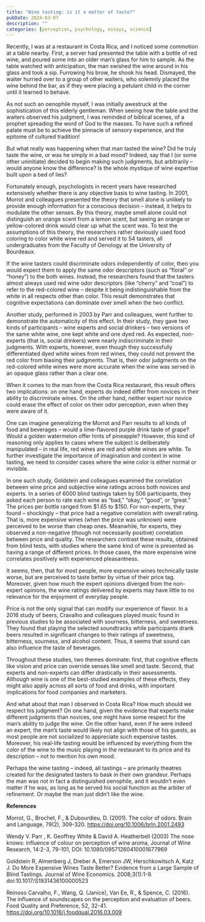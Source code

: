 ```yaml
---
title: "Wine tasting: is it a matter of taste?"
pubDate: 2024-03-07
description: ""
categories: [perception, psychology, essays, science]
---
```


Recently, I was at a restaurant in Costa Rica, and I noticed some commotion at a table nearby. First, a server had presented the table with a bottle of red wine, and poured some into an older man’s glass for him to sample. As the table watched with anticipation, the man swished the wine around in his glass and took a sip. Furrowing his brow, he shook his head. Dismayed, the waiter hurried over to a group of other waiters, who solemnly placed the wine behind the bar, as if they were placing a petulant child in the corner until it learned to behave.  

As not such an oenophile myself, I was initially awestruck at the sophistication of this elderly gentleman. When seeing how the table and the waiters observed his judgment, I was reminded of biblical scenes, of a prophet spreading the word of God to the masses. To have such a refined palate must be to achieve the pinnacle of sensory experience, and the epitome of cultured tradition! 

But what really was happening when that man tasted the wine? Did he truly taste the wine, or was he simply in a bad mood? Indeed, say that I (or some other uninitiate) decided to begin making such judgments, but arbitrarily – would anyone know the difference? Is the whole mystique of wine expertise built upon a bed of lies?  

Fortunately enough, psychologists in recent years have researched extensively whether there is any objective basis to wine tasting. In 2001, Morrot and colleagues presented the theory that smell alone is unlikely to provide enough information for a conscious decision – instead, it helps to modulate the other senses. By this theory, maybe smell alone could not distinguish an orange scent from a lemon scent, but seeing an orange or yellow-colored drink would clear up what the scent was. To test the assumptions of this theory, the researchers rather deviously used food coloring to color white wine red and served it to 54 tasters, all undergraduates from the Faculty of Oenology at the University of Bourdeaux.  

If the wine tasters could discriminate odors independently of color, then you would expect them to apply the same odor descriptors (such as “floral” or “honey”) to the both wines. Instead, the researchers found that the tasters almost always used red wine odor descriptors (like “cherry” and “coal”) to refer to the red-colored wine – despite it being indistinguishable from the white in all respects other than color. This result demonstrates that cognitive expectations can dominate over smell when the two conflict.  

Another study, performed in 2003 by Parr and colleagues, went further to demonstrate the automaticity of this effect. In their study, they gave two kinds of participants – wine experts and social drinkers – two versions of the same white wine, one kept white and one dyed red. As expected, non-experts (that is, social drinkers) were nearly indiscriminate in their judgments. With experts, however, even though they successfully differentiated dyed white wines from red wines, they could not prevent the red color from biasing their judgments. That is, their odor judgments on the red-colored white wines were more accurate when the wine was served in an opaque glass rather than a clear one.  

When it comes to the man from the Costa Rica restaurant, this result offers two implications: on one hand, experts do indeed differ from novices in their ability to discriminate wines. On the other hand, neither expert nor novice could erase the effect of color on their odor perception, even when they were aware of it.  

One can imagine generalizing the Morrot and Parr results to all kinds of food and beverages – would a lime-flavored purple drink taste of grape? Would a golden watermelon offer hints of pineapple? However, this kind of reasoning only applies to cases where the subject is deliberately manipulated – in real life, red wines are red and white wines are white. To further investigate the importance of imagination and context in wine tasting, we need to consider cases where the wine color is either normal or invisible.  

In one such study, Goldstein and colleagues examined the correlation between wine price and subjective wine ratings across both novices and experts. In a series of 6000 blind tastings taken by 506 participants, they asked each person to rate each wine as “bad,” “okay,” “good”, or “great.” The prices per bottle ranged from $1.65 to $150. For non-experts, they found – shockingly – that price had a negative correlation with overall rating. That is, more expensive wines (when the price was unknown) were perceived to be worse than cheap ones. Meanwhile, for experts, they observed a non-negative (though not necessarily positive) correlation between price and quality. The researchers contrast these results, obtained from blind tests, with studies where the same kind of wine is presented as having a range of different prices. In those cases, the more expensive wine correlates positively with experienced pleasantness.  

It seems, then, that for most people, more expensive wines technically taste worse, but are perceived to taste better by virtue of their price tag. Moreover, given how much the expert opinions diverged from the non-expert opinions, the wine ratings delivered by experts may have little to no relevance for the enjoyment of everyday people.  

Price is not the only signal that can modify our experience of flavor. In a 2016 study of beers, Cravalho and colleagues played music found in previous studies to be associated with sourness, bitterness, and sweetness. They found that playing the selected soundtracks while participants drank beers resulted in significant changes to their ratings of sweetness, bitterness, sourness, and alcohol content. Thus, it seems that sound can also influence the taste of beverages.  

Throughout these studies, two themes dominate: first, that cognitive effects like vision and price can override senses like smell and taste. Second, that experts and non-experts can differ drastically in their assessments. Although wine is one of the best-studied examples of these effects, they might also apply across all sorts of food and drinks, with important implications for food companies and marketers.  

And what about that man I observed in Costa Rica? How much should we respect his judgment? On one hand, given the evidence that experts make different judgments than novices, one might have some respect for the man’s ability to judge the wine. On the other hand, even if he were indeed an expert, the man’s taste would likely not align with those of his guests, as most people are not socialized to appreciate such expensive tastes. Moreover, his real-life tasting would be influenced by everything from the color of the wine to the music playing in the restaurant to its price and its description – not to mention his own mood.  

Perhaps the wine tasting – indeed, all tastings – are primarily theatres created for the designated tasters to bask in their own grandeur. Perhaps the man was not in fact a distinguished oenophile, and it wouldn’t even matter if he was, as long as he served his social function as the arbiter of refinement. Or maybe the man just didn’t like the wine.  

 

**References**

Morrot, G., Brochet, F., & Dubourdieu, D. (2001). The color of odors. Brain and Language, 79(2), 309-320. https://doi.org/10.1006/brln.2001.2493 

Wendy V. Parr , K. Geoffrey White & David A. Heatherbell (2003) The nose knows: influence of colour on perception of wine aroma, Journal of Wine Research, 14:2-3, 79-101, DOI: 10.1080/09571260410001677969 

Goldstein R, Almenberg J, Dreber A, Emerson JW, Herschkowitsch A, Katz J. Do More Expensive Wines Taste Better? Evidence from a Large Sample of Blind Tastings. Journal of Wine Economics. 2008;3(1):1-9. doi:10.1017/S1931436100000523 

Reinoso Carvalho, F., Wang, Q. (Janice), Van Ee, R., & Spence, C. (2016). The influence of soundscapes on the perception and evaluation of beers. Food Quality and Preference, 52, 32-41. https://doi.org/10.1016/j.foodqual.2016.03.009 


